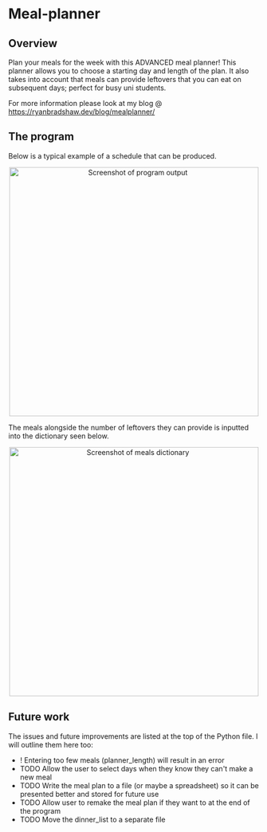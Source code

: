 # Meal-planner

## Overview

Plan your meals for the week with this ADVANCED meal planner! This planner allows you to choose a starting day and length of the plan. 
It also takes into account that meals can provide leftovers that you can eat on subsequent days; perfect for busy uni students.

For more information please look at my blog @ https://ryanbradshaw.dev/blog/mealplanner/

## The program

Below is a typical example of a schedule that can be produced.

<p align="center">
    <img width="500" src="https://i.postimg.cc/sxmxFn16/Meal-schedule-screenshot.png" alt="Screenshot of program output">
</p>

The meals alongside the number of leftovers they can provide is inputted into the dictionary seen below.

<p align="center">
    <img width="500" src="https://i.postimg.cc/dtz1bT0K/Meal-dictionary.png" alt="Screenshot of meals dictionary">
</p>

## Future work

The issues and future improvements are listed at the top of the Python file. I will outline them here too:

* ! Entering too few meals (planner_length) will result in an error
* TODO Allow the user to select days when they know they can't make a new meal
* TODO Write the meal plan to a file (or maybe a spreadsheet) so it can be presented better and stored for future use
* TODO Allow user to remake the meal plan if they want to at the end of the program
* TODO Move the dinner_list to a separate file
